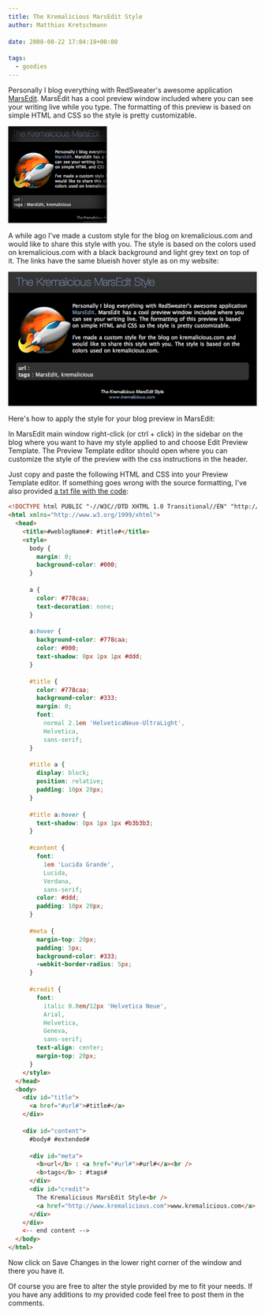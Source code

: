 ```yaml
---
title: The Kremalicious MarsEdit Style
author: Matthias Kretschmann

date: 2008-08-22 17:04:19+00:00

tags:
  - goodies
---
```


Personally I blog everything with RedSweater's awesome application [MarsEdit](http://www.red-sweater.com/marsedit/). MarsEdit has a cool preview window included where you can see your writing live while you type. The formatting of this preview is based on simple HTML and CSS so the style is pretty customizable.

![The Kremalicious MarsEdit Style](../media/marsedit_kremalicious.png)

A while ago I've made a custom style for the blog on kremalicious.com and would like to share this style with you. The style is based on the colors used on kremalicious.com with a black background and light grey text on top of it. The links have the same blueish hover style as on my website:

[![The Kremalicious MarsEdit Style](../media/marsedit_kremalicious_big.png)](../media/marsedit_kremalicious_big.png)

Here's how to apply the style for your blog preview in MarsEdit:

In MarsEdit main window right-click (or ctrl + click) in the sidebar on the blog where you want to have my style applied to and choose Edit Preview Template. The Preview Template editor should open where you can customize the style of the preview with the css instructions in the header.

Just copy and paste the following HTML and CSS into your Preview Template editor. If something goes wrong with the source formatting, I've also provided [a txt file with the code](../media/marsedit_kremalicious.txt):

```html
<!DOCTYPE html PUBLIC "-//W3C//DTD XHTML 1.0 Transitional//EN" "http://www.w3.org/TR/xhtml1/DTD/xhtml1-transitional.dtd">
<html xmlns="http://www.w3.org/1999/xhtml">
  <head>
    <title>#weblogName#: #title#</title>
    <style>
      body {
        margin: 0;
        background-color: #000;
      }

      a {
        color: #778caa;
        text-decoration: none;
      }

      a:hover {
        background-color: #778caa;
        color: #000;
        text-shadow: 0px 1px 1px #ddd;
      }

      #title {
        color: #778caa;
        background-color: #333;
        margin: 0;
        font:
          normal 2.1em 'HelveticaNeue-UltraLight',
          Helvetica,
          sans-serif;
      }

      #title a {
        display: block;
        position: relative;
        padding: 10px 20px;
      }

      #title a:hover {
        text-shadow: 0px 1px 1px #b3b3b3;
      }

      #content {
        font:
          1em 'Lucida Grande',
          Lucida,
          Verdana,
          sans-serif;
        color: #ddd;
        padding: 10px 20px;
      }

      #meta {
        margin-top: 20px;
        padding: 5px;
        background-color: #333;
        -webkit-border-radius: 5px;
      }

      #credit {
        font:
          italic 0.8em/12px 'Helvetica Neue',
          Arial,
          Helvetica,
          Geneva,
          sans-serif;
        text-align: center;
        margin-top: 20px;
      }
    </style>
  </head>
  <body>
    <div id="title">
      <a href="#url#">#title#</a>
    </div>

    <div id="content">
      #body# #extended#

      <div id="meta">
        <b>url</b> : <a href="#url#">#url#</a><br />
        <b>tags</b> : #tags#
      </div>
      <div id="credit">
        The Kremalicious MarsEdit Style<br />
        <a href="http://www.kremalicious.com">www.kremalicious.com</a>
      </div>
    </div>
    <-- end content -->
  </body>
</html>
```

Now click on Save Changes in the lower right corner of the window and there you have it.

Of course you are free to alter the style provided by me to fit your needs. If you have any additions to my provided code feel free to post them in the comments.
